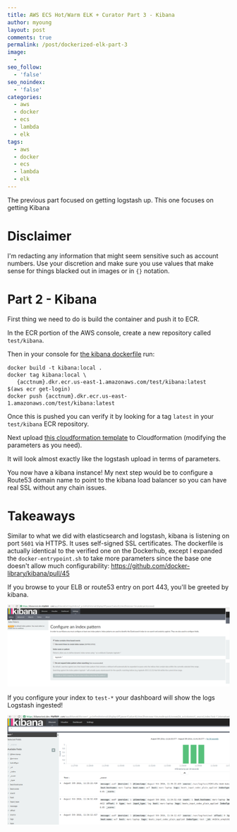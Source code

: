 ```yaml
---
title: AWS ECS Hot/Warm ELK + Curator Part 3 - Kibana
author: myoung
layout: post
comments: true
permalink: /post/dockerized-elk-part-3
image:
  -
seo_follow:
  - 'false'
seo_noindex:
  - 'false'
categories:
  - aws
  - docker
  - ecs
  - lambda
  - elk
tags:
  - aws
  - docker
  - ecs
  - lambda
  - elk
---
```


The previous part focused on getting logstash up. This one focuses on getting Kibana <!-- more -->

Disclaimer
==========

I'm redacting any information that might seem sensitive such as account numbers. Use your discretion and make sure you use values that make sense for things blacked out in images or in `{}` notation.

Part 2 - Kibana
===========================

First thing we need to do is build the container and push it to ECR.

In the ECR portion of the AWS console, create a new repository called `test/kibana`.

Then in your console for [the kibana dockerfile](https://github.com/myoung34/elk-docker-aws/blob/master/kibana/Dockerfile) run:

```
docker build -t kibana:local .
docker tag kibana:local \
   {acctnum}.dkr.ecr.us-east-1.amazonaws.com/test/kibana:latest
$(aws ecr get-login)
docker push {acctnum}.dkr.ecr.us-east-1.amazonaws.com/test/kibana:latest
```

Once this is pushed you can verify it by looking for a tag `latest` in your `test/kibana` ECR repository.

Next upload [this cloudformation template](https://github.com/myoung34/elk-docker-aws/blob/master/kibana/cloudformation.json) to Cloudformation (modifying the parameters as you need).

It will look almost exactly like the logstash upload in terms of parameters.

You now have a kibana instance! My next step would be to configure a Route53 domain name to point to the kibana load balancer so you can have real SSL without any chain issues.

Takeaways
=========

Similar to what we did with elasticsearch and logstash, kibana is listening on port `5601` via HTTPS. It uses self-signed SSL certificates. The dockerfile is actually identical to the verified one on the Dockerhub, except I expanded the `docker-entrypoint.sh` to take more parameters since the base one doesn't allow much configurability: https://github.com/docker-library/kibana/pull/45

If you browse to your ELB or route53 entry on port 443, you'll be greeted by kibana.

![](../../images/elk/kibana_first.png)

If you configure your index to `test-*` your dashboard will show the logs Logstash ingested!

![](../../images/elk/kibana_dash.png)
